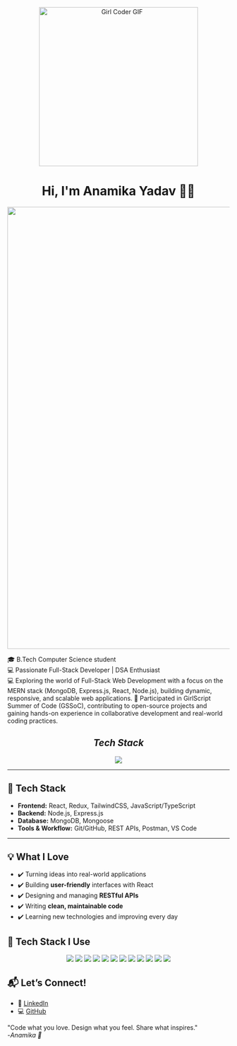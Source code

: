 <p align="center">
  <img src="https://media3.giphy.com/media/v1.Y2lkPTc5MGI3NjExN2xhbGVubzgyczV5bmE5cTJsbHpoYWI1cjhkdTA0M3NyaHl1eWZuMyZlcD12MV9pbnRlcm5hbF9naWZfYnlfaWQmY3Q9Zw/L1R1tvI9svkIWwpVYr/giphy.gif" alt="Girl Coder GIF" width="360" />
</p>

<h1 align="center">Hi, I'm Anamika Yadav 👋✨</h1>

<div align="center">
  <img src="https://user-images.githubusercontent.com/74038190/212284115-f47cd8ff-2ffb-4b04-b5bf-4d1c14c0247f.gif" width="1000">
</div>

🎓 B.Tech Computer Science student<br> 
💻 Passionate Full-Stack Developer | DSA Enthusiast  
💻 Exploring the world of Full-Stack Web Development with a focus on the MERN stack (MongoDB, Express.js, React, Node.js), building dynamic, responsive, and scalable web applications.
🚀 Participated in GirlScript Summer of Code (GSSoC), contributing to open-source projects and gaining hands-on experience in collaborative development and real-world coding practices.

<h2 align="center"><i>Tech Stack</i></h2>

<p align="center">
  <a>
    <img src="https://skillicons.dev/icons?i=js,html,css,ts,nodejs,react,express,redis,mongodb" />
  </a>
</p>

---

## 🚀 Tech Stack
- **Frontend:** React, Redux, TailwindCSS, JavaScript/TypeScript  
- **Backend:** Node.js, Express.js  
- **Database:** MongoDB, Mongoose  
- **Tools & Workflow:** Git/GitHub, REST APIs, Postman, VS Code  

---

## 💡 What I Love
- ✔️ Turning ideas into real-world applications  
- ✔️ Building **user-friendly** interfaces with React  
- ✔️ Designing and managing **RESTful APIs**  
- ✔️ Writing **clean, maintainable code**  
- ✔️ Learning new technologies and improving every day  

## 🧠 Tech Stack I Use

<p align="center">
  <img src="https://img.shields.io/badge/HTML5-E34F26?style=for-the-badge&logo=html5&logoColor=white"/>
  <img src="https://img.shields.io/badge/CSS3-1572B6?style=for-the-badge&logo=css3&logoColor=white"/>
  <img src="https://img.shields.io/badge/JavaScript-F0DB4F?style=for-the-badge&logo=javascript&logoColor=black"/>
<img src="https://img.shields.io/badge/React-61DAFB?style=for-the-badge&logo=react&logoColor=black"/>
<img src="https://img.shields.io/badge/Node.js-339933?style=for-the-badge&logo=node.js&logoColor=white"/>
<img src="https://img.shields.io/badge/Express.js-000000?style=for-the-badge&logo=express&logoColor=white"/>
<img src="https://img.shields.io/badge/MongoDB-47A248?style=for-the-badge&logo=mongodb&logoColor=white"/>
<img src="https://img.shields.io/badge/TailwindCSS-38B2AC?style=for-the-badge&logo=tailwind-css&logoColor=white"/>
<img src="https://img.shields.io/badge/Bootstrap-7952B3?style=for-the-badge&logo=bootstrap&logoColor=white"/>
<img src="https://img.shields.io/badge/Git-F05032?style=for-the-badge&logo=git&logoColor=white"/>
<img src="https://img.shields.io/badge/GitHub-181717?style=for-the-badge&logo=github&logoColor=white"/>
<img src="https://img.shields.io/badge/VSCode-007ACC?style=for-the-badge&logo=visual-studio-code&logoColor=white"/>
</p>

## 📬 Let’s Connect!

- 💼 [LinkedIn](https://www.linkedin.com/in/anamika-yadav-0a6606381/)
- 💻 [GitHub](https://github.com/Anamika5132)

"Code what you love. Design what you feel. Share what inspires."  
-*Anamika 💖*





